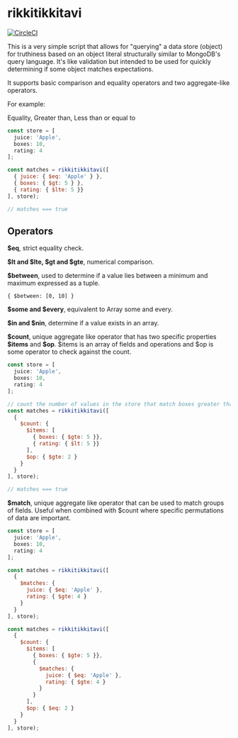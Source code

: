 # rikkitikkitavi

[![CircleCI](https://circleci.com/gh/deldreth/rikkitikkitavi.svg?style=svg)](https://circleci.com/gh/deldreth/rikkitikkitavi)

This is a very simple script that allows for "querying" a data store (object) for truthiness based on an object literal structurally similar to MongoDB's query language. It's like validation but intended to be used for quickly determining if some object matches expectations.

It supports basic comparison and equality operators and two aggregate-like operators.

For example:

Equality, Greater than, Less than or equal to

```javascript
const store = [
  juice: 'Apple',
  boxes: 10,
  rating: 4
];

const matches = rikkitikkitavi([
  { juice: { $eq: 'Apple' } },
  { boxes: { $gt: 5 } },
  { rating: { $lte: 5 }}
], store);

// matches === true
```

## Operators

**\$eq**, strict equality check.

**$lt and $lte, $gt and $gte**, numerical comparison.

**\$between**, used to determine if a value lies between a minimum and maximum expressed as a tuple.

`{ $between: [0, 10] }`

**$some and $every**, equivalent to Array some and every.

**$in and $nin**, determine if a value exists in an array.

**\$count**, unique aggregate like operator that has two specific properties **\$items** and **\$op**. $items is an array of fields and operations and $op is some operator to check against the count.

```javascript
const store = [
  juice: 'Apple',
  boxes: 10,
  rating: 4
];

// count the number of values in the store that match boxes greater than or equal to 5 and rating less than 5. The total count should be greater than or equal to 2
const matches = rikkitikkitavi([
  {
    $count: {
      $items: [
        { boxes: { $gte: 5 }},
        { rating: { $lt: 5 }}
      ],
      $op: { $gte: 2 }
    }
  }
], store);

// matches === true
```

**\$match**, unique aggregate like operator that can be used to match groups of fields. Useful when combined with \$count where specific permutations of data are important.

```javascript
const store = [
  juice: 'Apple',
  boxes: 10,
  rating: 4
];

const matches = rikkitikkitavi([
  {
    $matches: {
      juice: { $eq: 'Apple' },
      rating: { $gte: 4 }
    }
  }
], store);

const matches = rikkitikkitavi([
  {
    $count: {
      $items: [
        { boxes: { $gte: 5 }},
        {
          $matches: {
            juice: { $eq: 'Apple' },
            rating: { $gte: 4 }
          }
        }
      ],
      $op: { $eq: 2 }
    }
  }
], store);
```

